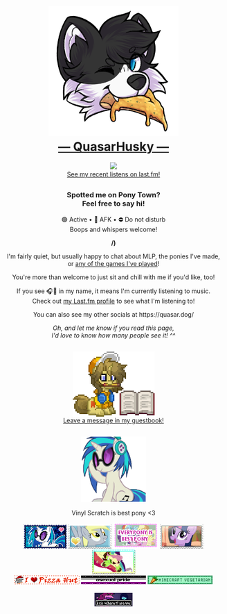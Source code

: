 <div align="center">
  <h1>
    <a href="https://quasar.dog">
      <img src="https://github.com/QuasarHusky/QuasarHusky/blob/main/Assets/quasar-pizza.png" style="width: 300px;"><br>
      ― QuasarHusky ―
    </a>
  </h1>
</div>

<div align="center">
  <a href="https://quasar.dog/lastfm">
    <img src="https://api.quasarhusky.uk/widget/now-playing-img?b">
  </a>
</div>
<div align="center">
  <a href="https://quasar.dog/lastfm">See my recent listens on last.fm!</a>
</div>

<h2></h2>

<h3 align="center">Spotted me on Pony Town?<br>Feel free to say hi!</h3>
<p align="center">🟢 Active • 🌙 AFK • ⛔ Do not disturb<br>Boops and whispers welcome!</p>
<p align="center"><b>/)</b></p>
<p align="center">I'm fairly quiet, but usually happy to chat about MLP, the ponies I've made, or <a href="https://quasar.dog/steam">any of the games I've played</a>!</p>
<p align="center">You're more than welcome to just sit and chill with me if you'd like, too!</p>
<p align="center">If you see 🎧🎵 in my name, it means I'm currently listening to music.<br>Check out <a href="https://quasar.dog/lastfm">my Last.fm profile</a> to see what I'm listening to!</p>
<p align="center">You can also see my other socials at https://quasar.dog/</p>
<p align="center"><i>Oh, and let me know if you read this page,<br>I'd love to know how many people see it! ^^</i></p>

<h2></h2>

<div align="center">
  <a href="https://quasar.dog/guestbook">
    <img align="center" src="https://github.com/QuasarHusky/QuasarHusky/blob/main/Assets/guestbook.png">
  </a>
  <div align="center">
    <a href="https://quasar.dog/guestbook">Leave a message in my guestbook!</a>
  </div>
</div>

<h2></h2>

<div align="center">
  <img src="https://github.com/QuasarHusky/QuasarHusky/blob/main/Assets/vinyl-bop.gif" style="width: 150px;">
</div>
<p align="center">Vinyl Scratch is best pony &lt;3</p>

<div align="center">
  <img src="https://github.com/QuasarHusky/QuasarHusky/blob/main/Assets/Stamps/vinyl-scratch.png">
  <img src="https://github.com/QuasarHusky/QuasarHusky/blob/main/Assets/Stamps/derpy.png">
  <img src="https://github.com/QuasarHusky/QuasarHusky/blob/main/Assets/Stamps/everypony-best-pony.gif">
  <img src="https://github.com/QuasarHusky/QuasarHusky/blob/main/Assets/Stamps/mlp-mane-six.gif">
  <img src="https://github.com/QuasarHusky/QuasarHusky/blob/main/Assets/Stamps/antonymph.gif">
</div>

<div align="center">
  <img src="https://github.com/QuasarHusky/QuasarHusky/blob/main/Assets/Blinkies/i-heart-pizza-hut.gif">
  <img src="https://github.com/QuasarHusky/QuasarHusky/blob/main/Assets/Blinkies/asexual-pride.gif">
  <img src="https://github.com/QuasarHusky/QuasarHusky/blob/main/Assets/Blinkies/minecraft-vegetarian.gif">
</div>
<br>
<div align="center">
  <img src="https://github.com/QuasarHusky/QuasarHusky/blob/main/Assets/Buttons/kris-where-tf-are-we.png">
</div>
